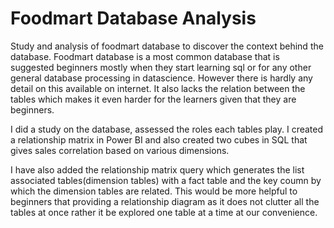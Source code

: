 # Foodmart Database Analysis
Study and analysis of foodmart database to discover the context behind the database.
Foodmart database is a most common database that is suggested beginners mostly when they start learning sql or for any other general database processing in datascience. However there is hardly any detail on this available on internet. It also lacks the relation between the tables which makes it even harder for the learners given that they are beginners.

I did a study on the database, assessed the roles each tables play. I created a relationship matrix in Power BI and also created two cubes in SQL that gives sales correlation based on various dimensions.

I have also added the relationship matrix query which generates the list associated tables(dimension tables) with a fact table and the key coumn by which the dimension tables are related. This would be more helpful to beginners that providing a relationship diagram as it does not clutter all the tables at once rather it be explored one table at a time at our convenience.
